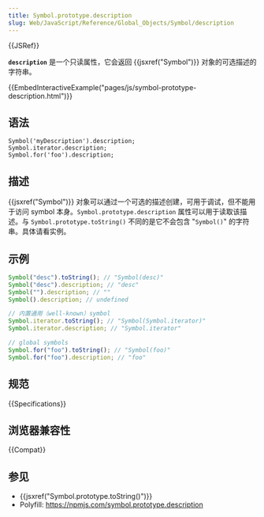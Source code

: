 ```yaml
---
title: Symbol.prototype.description
slug: Web/JavaScript/Reference/Global_Objects/Symbol/description
---
```


{{JSRef}}

**`description`** 是一个只读属性，它会返回 {{jsxref("Symbol")}} 对象的可选描述的字符串。

{{EmbedInteractiveExample("pages/js/symbol-prototype-description.html")}}

## 语法

```plain
Symbol('myDescription').description;
Symbol.iterator.description;
Symbol.for('foo').description;
```

## 描述

{{jsxref("Symbol")}} 对象可以通过一个可选的描述创建，可用于调试，但不能用于访问 symbol 本身。`Symbol.prototype.description` 属性可以用于读取该描述。与 `Symbol.prototype.toString()` 不同的是它不会包含 "`Symbol()`" 的字符串。具体请看实例。

## 示例

```js
Symbol("desc").toString(); // "Symbol(desc)"
Symbol("desc").description; // "desc"
Symbol("").description; // ""
Symbol().description; // undefined

// 内置通用（well-known）symbol
Symbol.iterator.toString(); // "Symbol(Symbol.iterator)"
Symbol.iterator.description; // "Symbol.iterator"

// global symbols
Symbol.for("foo").toString(); // "Symbol(foo)"
Symbol.for("foo").description; // "foo"
```

## 规范

{{Specifications}}

## 浏览器兼容性

{{Compat}}

## 参见

- {{jsxref("Symbol.prototype.toString()")}}
- Polyfill: <https://npmjs.com/symbol.prototype.description>
